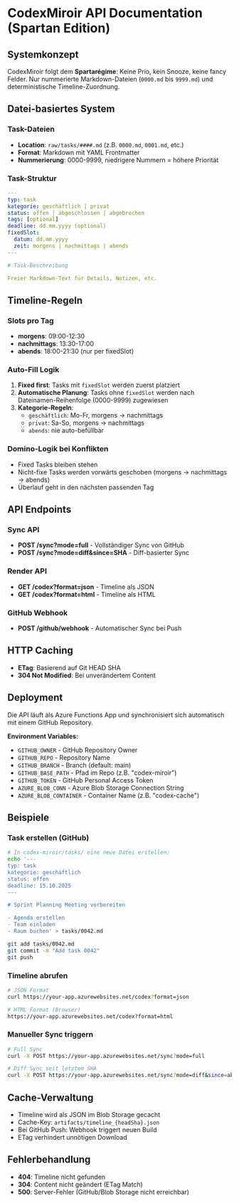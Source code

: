 # CodexMiroir API Documentation (Spartan Edition)

## Systemkonzept

CodexMiroir folgt dem **Spartarégime**: Keine Prio, kein Snooze, keine fancy Felder.
Nur nummerierte Markdown-Dateien (`0000.md` bis `9999.md`) und deterministische Timeline-Zuordnung.

## Datei-basiertes System

### Task-Dateien
- **Location**: `raw/tasks/####.md` (z.B. `0000.md`, `0001.md`, etc.)
- **Format**: Markdown mit YAML Frontmatter
- **Nummerierung**: 0000-9999, niedrigere Nummern = höhere Priorität

### Task-Struktur

```yaml
---
typ: task
kategorie: geschäftlich | privat
status: offen | abgeschlossen | abgebrochen
tags: [optional]
deadline: dd.mm.yyyy (optional)
fixedSlot:
  datum: dd.mm.yyyy
  zeit: morgens | nachmittags | abends
---

# Task-Beschreibung

Freier Markdown-Text für Details, Notizen, etc.
```

## Timeline-Regeln

### Slots pro Tag
- **morgens**: 09:00-12:30
- **nachmittags**: 13:30-17:00
- **abends**: 18:00-21:30 (nur per fixedSlot)

### Auto-Fill Logik
1. **Fixed first**: Tasks mit `fixedSlot` werden zuerst platziert
2. **Automatische Planung**: Tasks ohne `fixedSlot` werden nach Dateinamen-Reihenfolge (0000-9999) zugewiesen
3. **Kategorie-Regeln**:
   - `geschäftlich`: Mo-Fr, morgens → nachmittags
   - `privat`: Sa-So, morgens → nachmittags
   - `abends`: nie auto-befüllbar

### Domino-Logik bei Konflikten
- Fixed Tasks bleiben stehen
- Nicht-fixe Tasks werden vorwärts geschoben (morgens → nachmittags → abends)
- Überlauf geht in den nächsten passenden Tag

## API Endpoints

### Sync API
- **POST /sync?mode=full** - Vollständiger Sync von GitHub
- **POST /sync?mode=diff&since=SHA** - Diff-basierter Sync

### Render API
- **GET /codex?format=json** - Timeline als JSON
- **GET /codex?format=html** - Timeline als HTML

### GitHub Webhook
- **POST /github/webhook** - Automatischer Sync bei Push

## HTTP Caching
- **ETag**: Basierend auf Git HEAD SHA
- **304 Not Modified**: Bei unverändertem Content

## Deployment

Die API läuft als Azure Functions App und synchronisiert sich automatisch mit einem GitHub Repository.

**Environment Variables:**
- `GITHUB_OWNER` - GitHub Repository Owner
- `GITHUB_REPO` - Repository Name
- `GITHUB_BRANCH` - Branch (default: main)
- `GITHUB_BASE_PATH` - Pfad im Repo (z.B. "codex-miroir")
- `GITHUB_TOKEN` - GitHub Personal Access Token
- `AZURE_BLOB_CONN` - Azure Blob Storage Connection String
- `AZURE_BLOB_CONTAINER` - Container Name (z.B. "codex-cache")

## Beispiele

### Task erstellen (GitHub)
```bash
# In codex-miroir/tasks/ eine neue Datei erstellen:
echo '---
typ: task
kategorie: geschäftlich
status: offen
deadline: 15.10.2025
---

# Sprint Planning Meeting vorbereiten

- Agenda erstellen
- Team einladen
- Raum buchen' > tasks/0042.md

git add tasks/0042.md
git commit -m "Add task 0042"
git push
```

### Timeline abrufen
```bash
# JSON Format
curl https://your-app.azurewebsites.net/codex?format=json

# HTML Format (Browser)
https://your-app.azurewebsites.net/codex?format=html
```

### Manueller Sync triggern
```bash
# Full Sync
curl -X POST https://your-app.azurewebsites.net/sync?mode=full

# Diff Sync seit letztem SHA
curl -X POST https://your-app.azurewebsites.net/sync?mode=diff&since=abc123def
```

## Cache-Verwaltung

- Timeline wird als JSON im Blob Storage gecacht
- Cache-Key: `artifacts/timeline_{headSha}.json`
- Bei GitHub Push: Webhook triggert neuen Build
- ETag verhindert unnötigen Download

## Fehlerbehandlung

- **404**: Timeline nicht gefunden
- **304**: Content nicht geändert (ETag Match)
- **500**: Server-Fehler (GitHub/Blob Storage nicht erreichbar)